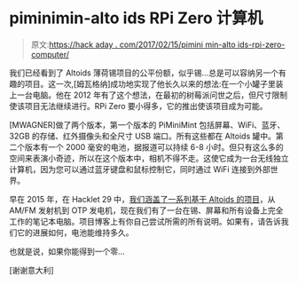# piminimin-alto ids RPi Zero 计算机

> 原文:[https://hack aday . com/2017/02/15/pimini min-alto ids-rpi-zero-computer/](https://hackaday.com/2017/02/15/piminimint-altoids-rpi-zero-computer/)

我们已经看到了 Altoids 薄荷锡项目的公平份额，似乎锡…总是可以容纳另一个有趣的项目。这一次,[姆瓦格纳]成功地实现了他长久以来的想法:在一个小罐子里装上一台电脑。他在 2012 年有了这个想法，在最初的树莓派问世之后，但尺寸限制使该项目无法继续进行。RPi Zero 要小得多，它的推出使该项目成为可能。

[MWAGNER]做了两个版本，第一个版本的 PiMiniMint 包括屏幕、WiFi、蓝牙、32GB 的存储、红外摄像头和全尺寸 USB 端口。所有这些都在 Altoids 罐中。第二个版本有一个 2000 毫安的电池，据报道可以持续 6-8 小时。但只有这么多的空间来表演小奇迹，所以在这个版本中，相机不得不走。这使它成为一台无线独立计算机，因为您可以通过蓝牙键盘和鼠标控制它，同时通过 WiFi 连接到外部世界。

早在 2015 年，在 Hacklet 29 中，[我们涵盖了一系列基于 Altoids 的项目](http://hackaday.com/2015/01/09/hacklet-29-altoids-mint-tin-projects/)，从 AM/FM 发射机到 OTP 发电机，现在我们有了一台在锡、屏幕和所有设备上完全工作的笔记本电脑。项目博客上有你自己尝试所需的所有说明。如果有，请告诉我们它的进展如何，电池能维持多久。

也就是说，如果你能得到一个零…

[谢谢意大利]